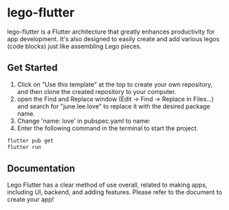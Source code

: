 # lego-flutter 
lego-flutter is a Flutter architecture that greatly enhances productivity for app development. It's also designed to easily create and add various legos (code blocks) just like assembling Lego pieces.

## Get Started
1. Click on "Use this template" at the top to create your own repository, and then clone the created repository to your computer.
2. open the Find and Replace window (Edit -> Find -> Replace in Files...) and search for "june.lee.love" to replace it with the desired package name.
3. Change 'name: love' in pubspec.yaml to name:
4. Enter the following command in the terminal to start the project.
```bash
flutter pub get
flutter run
```

## Documentation
Lego Flutter has a clear method of use overall, related to making apps, including UI, backend, and adding features. Please refer to the document to create your app!



